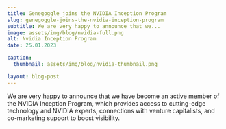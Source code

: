 ```yaml
---
title: Genegoggle joins the NVIDIA Inception Program
slug: genegoggle-joins-the-nvidia-inception-program
subtitle: We are very happy to announce that we...
image: assets/img/blog/nvidia-full.png
alt: Nvidia Inception Program
date: 25.01.2023

caption:
  thumbnail: assets/img/blog/nvidia-thumbnail.png

layout: blog-post
---
```

We are very happy to announce that we have become an active member of the NVIDIA Inception Program, which provides access to cutting-edge technology and NVIDIA experts, connections with venture capitalists, and co-marketing support to boost visibility.
